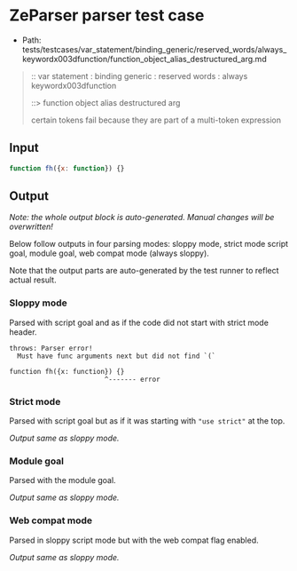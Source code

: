 # ZeParser parser test case

- Path: tests/testcases/var_statement/binding_generic/reserved_words/always_keywordx003dfunction/function_object_alias_destructured_arg.md

> :: var statement : binding generic : reserved words : always keywordx003dfunction
>
> ::> function object alias destructured arg
>
> certain tokens fail because they are part of a multi-token expression

## Input

`````js
function fh({x: function}) {}
`````

## Output

_Note: the whole output block is auto-generated. Manual changes will be overwritten!_

Below follow outputs in four parsing modes: sloppy mode, strict mode script goal, module goal, web compat mode (always sloppy).

Note that the output parts are auto-generated by the test runner to reflect actual result.

### Sloppy mode

Parsed with script goal and as if the code did not start with strict mode header.

`````
throws: Parser error!
  Must have func arguments next but did not find `(`

function fh({x: function}) {}
                        ^------- error
`````

### Strict mode

Parsed with script goal but as if it was starting with `"use strict"` at the top.

_Output same as sloppy mode._

### Module goal

Parsed with the module goal.

_Output same as sloppy mode._

### Web compat mode

Parsed in sloppy script mode but with the web compat flag enabled.

_Output same as sloppy mode._
